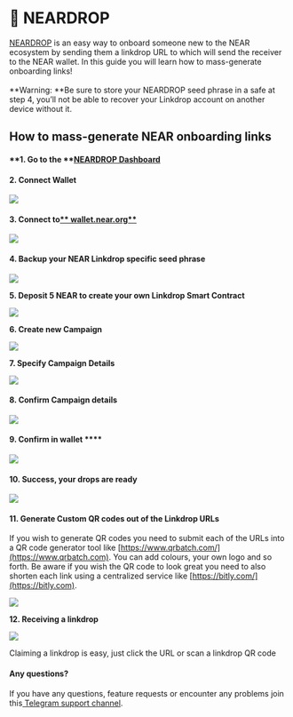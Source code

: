 # 📎 NEARDROP

[NEARDROP](https://app.neardrop.io) is an easy way to onboard someone new to the NEAR ecosystem by sending them a linkdrop URL to which will send the receiver to the NEAR wallet. In this guide you will learn how to mass-generate onboarding links!\
\
**Warning: **Be sure to store your NEARDROP seed phrase in a safe at step 4, you’ll not be able to recover your Linkdrop account on another device without it.

## **How to mass-generate NEAR onboarding links**

#### **1. Go to the **[**NEARDROP Dashboard**](http://app.neardrop.io)

#### **2. Connect Wallet**

![](https://lh3.googleusercontent.com/UJly1jXF14ABxGTZvzmw7m86AtKR5NyphILAV1AubqE2HWFFHR5Kjx0aKVyCUgXr1VyjgqJi02DAWKx72nKpcyVHO5LoG75ewMcbeLZ1s\_q9Ufc0aAAdnyghqHqS9o4x8GXP3\_Cw=s0)

#### **3. Connect to**[** wallet.near.org**](http://wallet.near.org)

![](https://lh3.googleusercontent.com/h7Vcu8fMWWdZzlFNZgQxCv1lGluem-3kfWY0sC3aq0EYPQ8AQgE6idFGLSGykKjHzXy7vQddVyO5PMu2S5zWKa1bBDcfZELiIGVg1ssfThR1tyoUhImbGKZ4CryMShanqed3BzDp=s0)

#### **4. Backup your NEAR Linkdrop specific seed phrase**

![](https://lh6.googleusercontent.com/MwrckWlCltsAtgDJt36dFIGg-fvPj4ZYILcLFY1A7D5e5DCycz9y\_NoA-uRjd2M3gkJFJd0eAn5\_I4FER5uEajmE\_OwDAkXSkGbWlbWWX5XTA43nzO9X0\_W1ou7rHlrw97q7LKeS)

**5. Deposit 5 NEAR to create your own Linkdrop Smart Contract**

![](https://lh6.googleusercontent.com/sgt5zq\_iK0laPc-5z46HuvjsBNPGm-kHXWqNNSydoEzyCkqTC0XV3lMbgnmXlbAUKQndgYSyeL2lNvE41uM34kuWzR3nGZsunvv7eqPccM7sn-4RNv9ru\_zqWd8jIYyxPjHUzeXp)

**6. Create new Campaign**

![](https://lh4.googleusercontent.com/KEPfTekw9Ij-gLDJyiC9Cm9eusdYhpq7NY8IItEtiztzAVbtwVT5yqkFuNi-VagoErwNw\_hsWi85VybzRt7BZKFYr5UQb76zcjashZgDdytupgckVnDO3psJQZJm6lfcKaYVG-qF)

**7. Specify Campaign Details**

![](https://lh5.googleusercontent.com/mzEQHrWT9npyd06s37zXbngsw6JMyiUQSZgCzw416EgLa3AVWAx-NxZVy35RyoPbi5iIV3qAMWcRD4uCasjJPFjKDZhspWXbYPFOZziVUIufBRM\_hIScFBxk19SQaY053L0B8c6G)

#### **8. Confirm Campaign details**

![](https://lh5.googleusercontent.com/1Ao2EtHghKUvo12sKRjEKIugkeilwu2Z1rB3XiN3w25GRYWlF6gdaRRzPfldkV\_AbAvCCPJZSXCI4bDSVWhmF7UL-\_Mzm5BmQlofNgpl9ioI7Up5dayjyubmp261Hu67gNHkP46y)

#### **9. Confirm in wallet** ****

![](https://lh5.googleusercontent.com/IORjxuUHUSjSBikiiH1KGr6ZooFipMtGjR8I8Bi6oC\_jHx2J0kBMnFsLr64Mg-ZIqkJh1AQEW4qjQjxb6yN5rvb6m\_ekkd93ISj05MpiK-aU\_mU8URq0Y\_erd-GnH7ZVCqCo6IHL)

#### **10. Success, your drops are ready**

![](https://lh5.googleusercontent.com/ayFL6flI-JzqTOY0dM8-2tY5CgtkKeG6yL9-ey7Yuh506GcVFZ-Q8J9\_ulEJT82DR2RjdL4alVmBDaHjEDVB7\_4doTnCGtD3g9ZXXxVBPQizlB6Q6VBxBEZ1xv5H25oRiATLpMnM)

#### **11. Generate Custom QR codes out of the Linkdrop URLs**

If you wish to generate QR codes you need to submit each of the URLs into a QR code generator tool like [https://www.qrbatch.com/](https://www.qrbatch.com). You can add colours, your own logo and so forth. Be aware if you wish the QR code to look great you need to also shorten each link using a centralized service like [https://bitly.com/](https://bitly.com).

![](https://lh3.googleusercontent.com/OKg2dx8VukHmawfYMNeoqFD8hphzhyK2AzNs7-hmBz2dDyEfHoFPWg1jfbbF3wwzbDKdiQb75HFxRdiMNoy3oX0XhXPA1R8YtHtdn0p639ciZfOqF6ZOxsFEcnRRAUYyczJzBJS1=s0)

**12. Receiving a linkdrop**

![](https://lh4.googleusercontent.com/E\_xS5gdQhM91pAOmgckBaxB\_aWZJE2fOdPk-GK5VA-ayiu1IndEJbBecw4yq-HpkMluSCnPp0iDAlMGUKvvXpiH4GaQf5R9SLmTMo9xh33JCmYkqSVdGB9juOoM5hukYoy3Favdt=s0)

Claiming a linkdrop is easy, just click the URL or scan a linkdrop QR code

#### **Any questions?**

If you have any questions, feature requests or encounter any problems join this[ Telegram support channel](https://t.me/joinchat/sPqlT3Zt-mAyNmI0).

